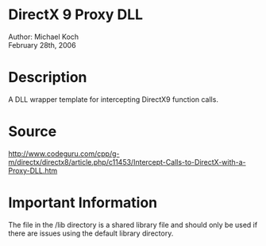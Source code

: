 # DirectX 9 Proxy DLL  
Author: Michael Koch  
February 28th, 2006  
  
# Description  
A DLL wrapper template for intercepting DirectX9 function calls.  
  
# Source
http://www.codeguru.com/cpp/g-m/directx/directx8/article.php/c11453/Intercept-Calls-to-DirectX-with-a-Proxy-DLL.htm  
  
# Important Information  
The file in the /lib directory is a shared library file and should only be used if there are issues using the default library directory.
  
